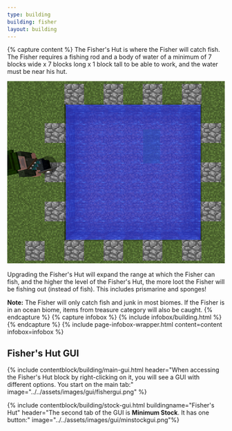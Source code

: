 ```yaml
---
type: building
building: fisher
layout: building
---
```

{% capture content %}
The Fisher's Hut is where the Fisher will catch fish. The Fisher requires a fishing rod and a body of water of a minimum of 7 blocks wide x 7 blocks long x 1 block tall to be able to work, and the water must be near his hut.

<p style="text-align:center;"><img src="../../assets/images/misc/pond.png" alt="Pond"></p>

Upgrading the Fisher's Hut will expand the range at which the Fisher can fish, and the higher the level of the Fisher's Hut, the more loot the Fisher will be fishing out (instead of fish). This includes prismarine and sponges!

**Note:** The Fisher will only catch fish and junk in most biomes.  If the Fisher is in an ocean biome, items from treasure category will also be caught.
{% endcapture %}
{% capture infobox %}
{% include infobox/building.html %}
{% endcapture %}
{% include page-infobox-wrapper.html content=content infobox=infobox %}

## Fisher's Hut GUI

{% include contentblock/building/main-gui.html header="When accessing the Fisher's Hut block by right-clicking on it, you will see a GUI with different options. You start on the main tab:" image="../../assets/images/gui/fishergui.png" %}

{% include contentblock/building/stock-gui.html buildingname="Fisher's Hut" header="The second tab of the GUI is <strong>Minimum Stock</strong>. It has one button:" image="../../assets/images/gui/minstockgui.png"%}